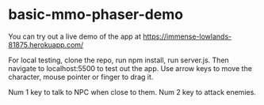 # basic-mmo-phaser-demo
You can try out a live demo of the app at https://immense-lowlands-81875.herokuapp.com/

For local testing, clone the repo, run npm install, run server.js. Then navigate to localhost:5500 to test out the app.
Use arrow keys to move the character, mouse pointer or finger to drag it. 

Num 1 key to talk to NPC when close to them.
Num 2 key to attack enemies.

